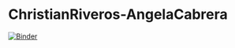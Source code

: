 # ChristianRiveros-AngelaCabrera
[![Binder](https://mybinder.org/badge_logo.svg)](https://mybinder.org/v2/gh/cariverosa/ChristianRiveros-AngelaCabrera/main)
